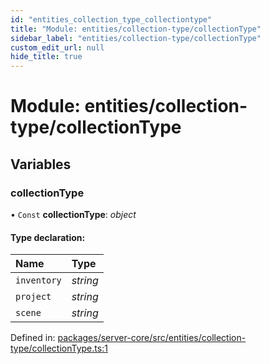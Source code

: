 ```yaml
---
id: "entities_collection_type_collectiontype"
title: "Module: entities/collection-type/collectionType"
sidebar_label: "entities/collection-type/collectionType"
custom_edit_url: null
hide_title: true
---
```


# Module: entities/collection-type/collectionType

## Variables

### collectionType

• `Const` **collectionType**: *object*

#### Type declaration:

Name | Type |
:------ | :------ |
`inventory` | *string* |
`project` | *string* |
`scene` | *string* |

Defined in: [packages/server-core/src/entities/collection-type/collectionType.ts:1](https://github.com/xr3ngine/xr3ngine/blob/673ad6a5f/packages/server-core/src/entities/collection-type/collectionType.ts#L1)
